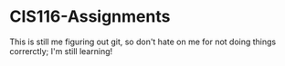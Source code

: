 # CIS116-Assignments

This is still me figuring out git, so don't hate on me for not doing things correrctly; I'm still learning!
